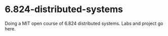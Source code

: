 # 6.824-distributed-systems
Doing a MIT open course of 6.824 distributed systems. Labs and project go here.
